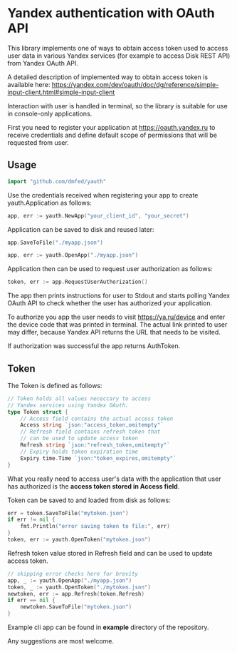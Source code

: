 # Yandex authentication with OAuth API 
This library implements one of ways to obtain access token used to access user data in various Yandex services (for example to access Disk REST API) from Yandex OAuth API.

A detailed description of implemented way to obtain access token is available here: https://yandex.com/dev/oauth/doc/dg/reference/simple-input-client.html#simple-input-client

Interaction with user is handled in terminal, so the library is suitable for use in console-only applications. 

First you need to register your application at https://oauth.yandex.ru to receive credentials and define
default scope of permissions that will be requested from user.

## Usage
```go
import "github.com/dmfed/yauth"
```

Use the credentials received when registering your app to create yauth.Application as follows:

```go
app, err := yauth.NewApp("your_client_id", "your_secret")
```

Application can be saved to disk and reused later:

```go 
app.SaveToFile("./myapp.json")

app, err := yauth.OpenApp("./myapp.json")
```
Application then can be used to request user authorization as follows:

```go
token, err := app.RequestUserAuthorization()
```
The app then prints instructions for user to Stdout and starts polling 
Yandex OAuth API to check whether the user has authorized your application. 

To authorize you app the user needs to visit https://ya.ru/device and enter the device code that was printed in terminal. 
The actual link printed to user may differ, because Yandex API returns the URL that needs to be visited. 

If authorization was successful the app returns AuthToken.

## Token

The Token is defined as follows:

```go
// Token holds all values nececcary to access
// Yandex services using Yandex OAuth.
type Token struct {
	// Access field contains the actual access token
	Access string `json:"access_token,omitempty"`
	// Refresh field contains refresh token that
	// can be used to update access token
	Refresh string `json:"refresh_token,omitempty"`
	// Expiry holds token expiration time
	Expiry time.Time `json:"token_expires,omitempty"`
}

```
What you really need to access user's data with the application that user has authorized is the **access token stored in Access field**.

Token can be saved to and loaded from disk as follows:

```go
err = token.SaveToFile("mytoken.json")
if err != nil {
	fmt.Println("error saving token to file:", err)
}
token, err := yauth.OpenToken("mytoken.json")
```

Refresh token value stored in Refresh field and can be used to update access token.

```go
// skipping error checks here for brevity
app, _ := yauth.OpenApp("./myapp.json")
token, _ := yauth.OpenToken("./mytoken.json")
newtoken, err := app.Refresh(token.Refresh)
if err == nil {
    newtoken.SaveToFile("mytoken.json")
}
```

Example cli app can be found in **example** directory of the repository.

Any suggestions are most welcome. 

